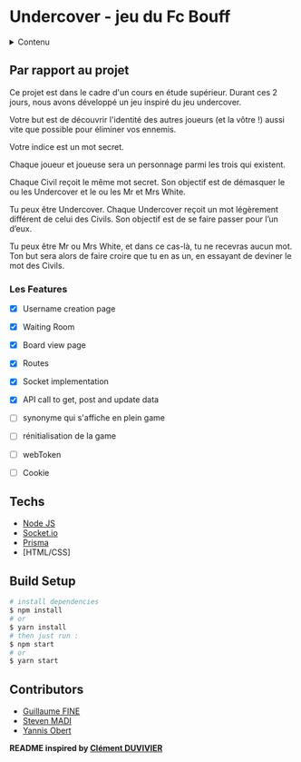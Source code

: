 # Undercover - jeu du Fc Bouff 

<details>
  <summary>Contenu</summary>
  <ol>
    <li>
      <a href="#about-the-project">A Propos du projet 📁</a>
      <ul>
        <li><a href="#features">Les Features 📑</a></li>
      </ul>
    </li>
    <li>
      <a href="#Techs">Techs 💻</a>
    </li>
    <li><a href="#build-setup">Build Setup 🧑🏻‍💻</a></li>
    <li><a href="#contributors">Contributors 👥</a></li>
  </ol>
</details>

## Par rapport au projet
Ce projet est dans le cadre d'un cours en étude supérieur. Durant ces 2 jours, nous avons développé un jeu inspiré du jeu undercover.

Votre but est de découvrir l'identité des autres joueurs (et la vôtre !) aussi vite que possible pour éliminer vos ennemis.

Votre indice est un mot secret.

Chaque joueur et joueuse sera un personnage parmi les trois qui existent.

Chaque Civil reçoit le même mot secret. Son objectif est de démasquer le ou les Undercover et le ou les Mr et Mrs White.

Tu peux être Undercover. Chaque Undercover reçoit un mot légèrement différent de celui des Civils. Son objectif est de se faire passer pour l’un d’eux.

Tu peux être Mr ou Mrs White, et dans ce cas-là, tu ne recevras aucun mot. Ton but sera alors de faire croire que tu en as un, en essayant de deviner le mot des Civils.


### Les Features

- [x] Username creation page 
- [x] Waiting Room
- [x] Board view page
- [x] Routes
- [x] Socket implementation
- [x] API call to get, post and update data
- [ ] synonyme qui s'affiche en plein game
- [ ] rénitialisation de la game 
- [ ] webToken
- [ ] Cookie


## Techs

- [Node JS](https://nodejs.org/en/docs/)
- [Socket.io](https://socket.io/)
- [Prisma](https://www.prisma.io/)
- [HTML/CSS]


## Build Setup

```bash
# install dependencies
$ npm install
# or
$ yarn install
# then just run :     
$ npm start
# or
$ yarn start
```
## Contributors

- [Guillaume FINE](https://github.com/Cosmeak)
- [Steven MADI](https://github.com/Oxyzal)
- [Yannis Obert](https://github.com/yannisobert)

**README inspired by [Clément DUVIVIER](https://github.com/ClemOurs)**


